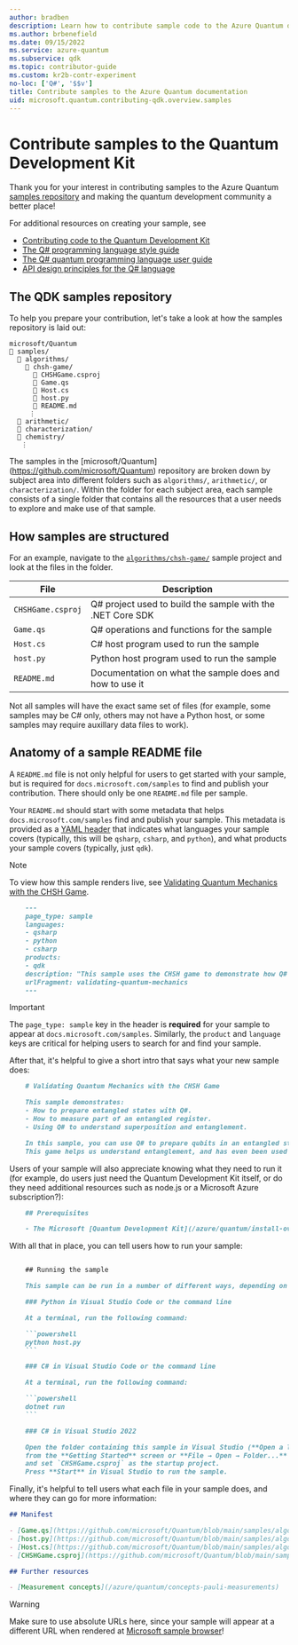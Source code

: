 ```yaml
---
author: bradben
description: Learn how to contribute sample code to the Azure Quantum documentation
ms.author: brbenefield
ms.date: 09/15/2022
ms.service: azure-quantum
ms.subservice: qdk
ms.topic: contributor-guide
ms.custom: kr2b-contr-experiment
no-loc: ['Q#', '$$v']
title: Contribute samples to the Azure Quantum documentation
uid: microsoft.quantum.contributing-qdk.overview.samples
---
```


# Contribute samples to the Quantum Development Kit

Thank you for your interest in contributing samples to the Azure Quantum [samples repository](https://github.com/Microsoft/Quantum) and making the quantum development community a better place!

For additional resources on creating your sample, see

- [Contributing code to the Quantum Development Kit](xref:microsoft.quantum.contributing-qdk.overview.code)
- [The  Q# programming language style guide](xref:microsoft.quantum.contributing-qdk.overview.style)
- [The Q# quantum programming language user guide](xref:microsoft.quantum.user-guide-qdk.overview)
- [API design principles for the Q# language](xref:microsoft.quantum.contributing-qdk.overview.api-design)

## The QDK samples repository

To help you prepare your contribution, let's take a look at how the samples repository is laid out:

```plaintext
microsoft/Quantum
📁 samples/
  📁 algorithms/
    📁 chsh-game/
      📝 CHSHGame.csproj
      📝 Game.qs
      📝 Host.cs
      📝 host.py
      📝 README.md
     ⋮
  📁 arithmetic/
  📁 characterization/
  📁 chemistry/
   ⋮
```

The samples in the [microsoft/Quantum] (https://github.com/microsoft/Quantum) repository are broken down by subject area into different folders such as `algorithms/`, `arithmetic/`, or `characterization/`.
Within the folder for each subject area, each sample consists of a single folder that contains all the resources that a user needs to explore and make use of that sample.

## How samples are structured

For an example, navigate to the [`algorithms/chsh-game/`](https://github.com/microsoft/Quantum/tree/main/samples/algorithms/chsh-game) sample project and look at the files in the folder. 

| File              | Description                                                |
|-------------------|------------------------------------------------------------|
| `CHSHGame.csproj` | Q# project used to build the sample with the .NET Core SDK |
| `Game.qs`         | Q# operations and functions for the sample                 |
| `Host.cs`         | C# host program used to run the sample                     |
| `host.py`         | Python host program used to run the sample                 |
| `README.md`       | Documentation on what the sample does and how to use it    |

Not all samples will have the exact same set of files (for example, some samples may be C# only, others may not have a Python host, or some samples may require auxillary data files to work).

## Anatomy of a sample README file

A `README.md` file is not only helpful for users to get started with your sample, but is required for `docs.microsoft.com/samples` to find and publish your contribution. There should only be one `README.md` file per sample.

Your `README.md` should start with some metadata that helps `docs.microsoft.com/samples` find and publish your sample. This metadata is provided as a [YAML header](https://dotnet.github.io/docfx/spec/docfx_flavored_markdown.html#yaml-header) that indicates what languages your sample covers (typically, this will be `qsharp`, `csharp`, and `python`), and what products your sample covers (typically, just `qdk`).

> [!NOTE]
> To view how this sample renders live, see [Validating Quantum Mechanics with the CHSH Game](/samples/microsoft/quantum/validating-quantum-mechanics/).

```markdown
    ---
    page_type: sample
    languages:
    - qsharp
    - python
    - csharp
    products:
    - qdk
    description: "This sample uses the CHSH game to demonstrate how Q# programs can be used to prepare and work with entanglement."
    urlFragment: validating-quantum-mechanics
    ---
```

> [!IMPORTANT]
> The `page_type: sample` key in the header is **required** for your sample to appear at `docs.microsoft.com/samples`.
> Similarly, the `product` and `language` keys are critical for helping users to search for and find your sample.

After that, it's helpful to give a short intro that says what your new sample does:

```markdown
    # Validating Quantum Mechanics with the CHSH Game

    This sample demonstrates:
    - How to prepare entangled states with Q#.
    - How to measure part of an entangled register.
    - Using Q# to understand superposition and entanglement.

    In this sample, you can use Q# to prepare qubits in an entangled state, and to check that measuring these qubits lets you win a game known as the _CHSH game_ more often than you can without entanglement.
    This game helps us understand entanglement, and has even been used experimentally to help test that the universe really is quantum mechanical in nature.
```

Users of your sample will also appreciate knowing what they need to run it (for example, do users just need the Quantum Development Kit itself, or do they need additional resources such as node.js or a Microsoft Azure subscription?):

```markdown
    ## Prerequisites

    - The Microsoft [Quantum Development Kit](/azure/quantum/install-overview-qdk).

```

With all that in place, you can tell users how to run your sample:

```markdown

    ## Running the sample

    This sample can be run in a number of different ways, depending on your preferred environment.

    ### Python in Visual Studio Code or the command line

    At a terminal, run the following command:

    ```powershell
    python host.py
    ```

    ### C# in Visual Studio Code or the command line

    At a terminal, run the following command:

    ```powershell
    dotnet run
    ```

    ### C# in Visual Studio 2022

    Open the folder containing this sample in Visual Studio (**Open a local folder**
    from the **Getting Started** screen or **File → Open → Folder...** from the menu bar)
    and set `CHSHGame.csproj` as the startup project. 
    Press **Start** in Visual Studio to run the sample. 
```

Finally, it's helpful to tell users what each file in your sample does, and where they can go for more information:

```markdown
## Manifest

- [Game.qs](https://github.com/microsoft/Quantum/blob/main/samples/algorithms/chsh-game/Game.qs): Q# code implementing the game.
- [host.py](https://github.com/microsoft/Quantum/blob/main/samples/algorithms/chsh-game/host.py): Python host program to call into the Q# sample.
- [Host.cs](https://github.com/microsoft/Quantum/blob/main/samples/algorithms/chsh-game/Host.cs): C# code to call the operations defined in Q#.
- [CHSHGame.csproj](https://github.com/microsoft/Quantum/blob/main/samples/algorithms/chsh-game/CHSHGame.csproj): Main C# project for the sample.

## Further resources

- [Measurement concepts](/azure/quantum/concepts-pauli-measurements)
```

> [!WARNING]
> Make sure to use absolute URLs here, since your sample will appear at a different URL when rendered at [Microsoft sample browser](/samples)!
